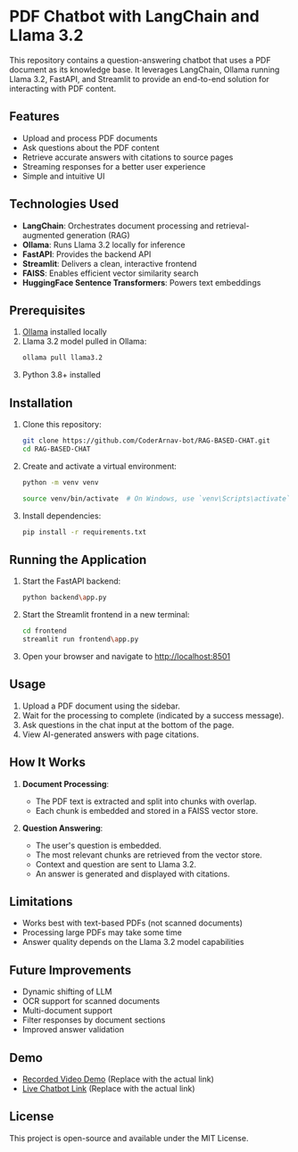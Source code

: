 # PDF Chatbot with LangChain and Llama 3.2

This repository contains a question-answering chatbot that uses a PDF document as its knowledge base. It leverages LangChain, Ollama running Llama 3.2, FastAPI, and Streamlit to provide an end-to-end solution for interacting with PDF content.

## Features

- Upload and process PDF documents
- Ask questions about the PDF content
- Retrieve accurate answers with citations to source pages
- Streaming responses for a better user experience
- Simple and intuitive UI

## Technologies Used

- **LangChain**: Orchestrates document processing and retrieval-augmented generation (RAG)
- **Ollama**: Runs Llama 3.2 locally for inference
- **FastAPI**: Provides the backend API
- **Streamlit**: Delivers a clean, interactive frontend
- **FAISS**: Enables efficient vector similarity search
- **HuggingFace Sentence Transformers**: Powers text embeddings

## Prerequisites

1. [Ollama](https://ollama.com/) installed locally
2. Llama 3.2 model pulled in Ollama:
   ```bash
   ollama pull llama3.2
   ```
3. Python 3.8+ installed

## Installation

1. Clone this repository:
   ```bash
   git clone https://github.com/CoderArnav-bot/RAG-BASED-CHAT.git
   cd RAG-BASED-CHAT
   ```
2. Create and activate a virtual environment:
   ```bash
   python -m venv venv
   ```

   ```bash
   source venv/bin/activate  # On Windows, use `venv\Scripts\activate`
   ```
3. Install dependencies:
   ```bash
   pip install -r requirements.txt
   ```

## Running the Application

1. Start the FastAPI backend:
   ```bash
   python backend\app.py
   ```

2. Start the Streamlit frontend in a new terminal:
   ```bash
   cd frontend
   streamlit run frontend\app.py
   ```

3. Open your browser and navigate to [http://localhost:8501](http://localhost:8501)

## Usage

1. Upload a PDF document using the sidebar.
2. Wait for the processing to complete (indicated by a success message).
3. Ask questions in the chat input at the bottom of the page.
4. View AI-generated answers with page citations.

## How It Works

1. **Document Processing**:
   - The PDF text is extracted and split into chunks with overlap.
   - Each chunk is embedded and stored in a FAISS vector store.

2. **Question Answering**:
   - The user's question is embedded.
   - The most relevant chunks are retrieved from the vector store.
   - Context and question are sent to Llama 3.2.
   - An answer is generated and displayed with citations.

## Limitations

- Works best with text-based PDFs (not scanned documents)
- Processing large PDFs may take some time
- Answer quality depends on the Llama 3.2 model capabilities

## Future Improvements

- Dynamic shifting of LLM 
- OCR support for scanned documents
- Multi-document support
- Filter responses by document sections
- Improved answer validation

## Demo

- [Recorded Video Demo](#) (Replace with the actual link)
- [Live Chatbot Link](#) (Replace with the actual link)

## License

This project is open-source and available under the MIT License.

